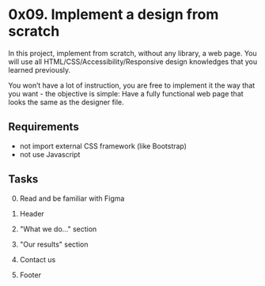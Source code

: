 # 0x09. Implement a design from scratch

In this project, implement from scratch, without any library, a web page. You will use all HTML/CSS/Accessibility/Responsive design knowledges that you learned previously.

You won’t have a lot of instruction, you are free to implement it the way that you want - the objective is simple: Have a fully functional web page that looks the same as the designer file.

## Requirements
* not import external CSS framework (like Bootstrap)
* not use Javascript

## Tasks

0. Read and be familiar with Figma

1. Header 

2. "What we do..." section

3. "Our results" section

4. Contact us

5. Footer 